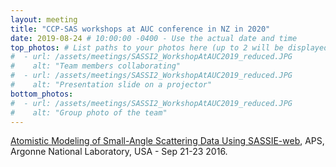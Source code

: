 ```yaml
---
layout: meeting
title: "CCP-SAS workshops at AUC conference in NZ in 2020"
date: 2019-08-24 # 10:00:00 -0400 - Use the actual date and time
top_photos: # List paths to your photos here (up to 2 will be displayed side by side at the top)
#  - url: /assets/meetings/SASSI2_WorkshopAtAUC2019_reduced.JPG
#    alt: "Team members collaborating"
#  - url: /assets/meetings/SASSI2_WorkshopAtAUC2019_reduced.JPG
#    alt: "Presentation slide on a projector"
bottom_photos:
#  - url: /assets/meetings/SASSI2_WorkshopAtAUC2019_reduced.JPG
#    alt: "Group photo of the team"
---
```


[Atomistic Modeling of Small-Angle Scattering Data Using SASSIE-web](https://sassie-web.chem.utk.edu/training/aps_2016/main.html),
APS, Argonne National Laboratory, USA - Sep 21-23 2016.